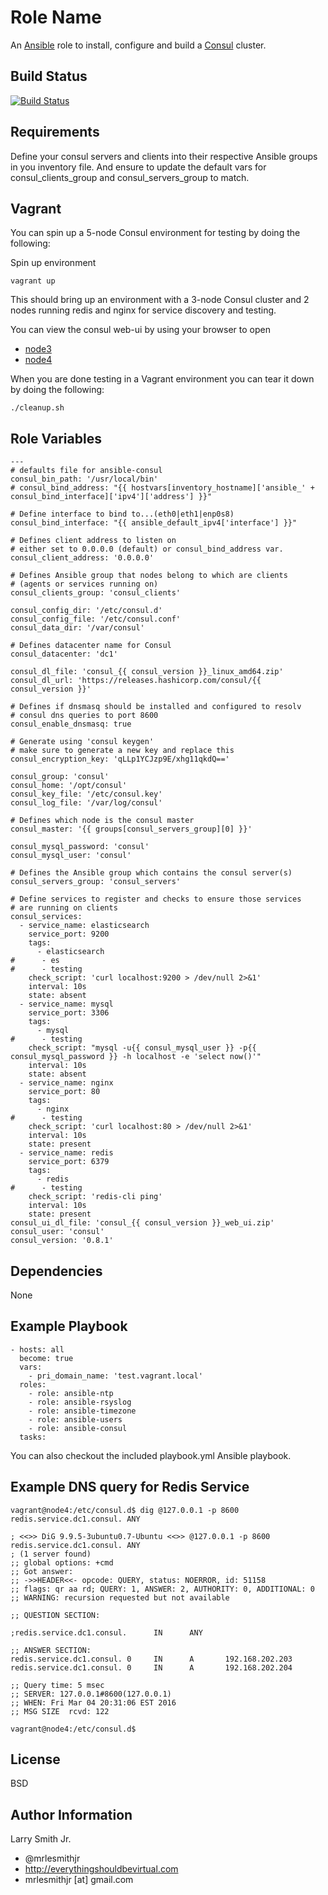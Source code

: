 Role Name
=========

An [Ansible] role to install, configure and build a [Consul] cluster.

Build Status
------------

[![Build Status](https://travis-ci.org/mrlesmithjr/ansible-consul.svg?branch=master)](https://travis-ci.org/mrlesmithjr/ansible-consul)

Requirements
------------

Define your consul servers and clients into their respective Ansible groups in
you inventory file. And ensure to update the default vars for consul_clients_group
and consul_servers_group to match.  

Vagrant
-------
You can spin up a 5-node Consul environment for testing by doing the following:  

Spin up environment  
```
vagrant up
```

This should bring up an environment with a 3-node Consul cluster and 2 nodes
running redis and nginx for service discovery and testing.  

You can view the consul web-ui by using your browser to open  
- [node3]
- [node4]

When you are done testing in a Vagrant environment you can tear it down by doing
the following:
```
./cleanup.sh
```

Role Variables
--------------

```
---
# defaults file for ansible-consul
consul_bin_path: '/usr/local/bin'
# consul_bind_address: "{{ hostvars[inventory_hostname]['ansible_' + consul_bind_interface]['ipv4']['address'] }}"

# Define interface to bind to...(eth0|eth1|enp0s8)
consul_bind_interface: "{{ ansible_default_ipv4['interface'] }}"

# Defines client address to listen on
# either set to 0.0.0.0 (default) or consul_bind_address var.
consul_client_address: '0.0.0.0'

# Defines Ansible group that nodes belong to which are clients
# (agents or services running on)
consul_clients_group: 'consul_clients'

consul_config_dir: '/etc/consul.d'
consul_config_file: '/etc/consul.conf'
consul_data_dir: '/var/consul'

# Defines datacenter name for Consul
consul_datacenter: 'dc1'

consul_dl_file: 'consul_{{ consul_version }}_linux_amd64.zip'
consul_dl_url: 'https://releases.hashicorp.com/consul/{{ consul_version }}'

# Defines if dnsmasq should be installed and configured to resolv
# consul dns queries to port 8600
consul_enable_dnsmasq: true

# Generate using 'consul keygen'
# make sure to generate a new key and replace this
consul_encryption_key: 'qLLp1YCJzp9E/xhg11qkdQ=='

consul_group: 'consul'
consul_home: '/opt/consul'
consul_key_file: '/etc/consul.key'
consul_log_file: '/var/log/consul'

# Defines which node is the consul master
consul_master: '{{ groups[consul_servers_group][0] }}'

consul_mysql_password: 'consul'
consul_mysql_user: 'consul'

# Defines the Ansible group which contains the consul server(s)
consul_servers_group: 'consul_servers'

# Define services to register and checks to ensure those services
# are running on clients
consul_services:
  - service_name: elasticsearch
    service_port: 9200
    tags:
      - elasticsearch
#      - es
#      - testing
    check_script: 'curl localhost:9200 > /dev/null 2>&1'
    interval: 10s
    state: absent
  - service_name: mysql
    service_port: 3306
    tags:
      - mysql
#      - testing
    check_script: "mysql -u{{ consul_mysql_user }} -p{{ consul_mysql_password }} -h localhost -e 'select now()'"
    interval: 10s
    state: absent
  - service_name: nginx
    service_port: 80
    tags:
      - nginx
#      - testing
    check_script: 'curl localhost:80 > /dev/null 2>&1'
    interval: 10s
    state: present
  - service_name: redis
    service_port: 6379
    tags:
      - redis
#      - testing
    check_script: 'redis-cli ping'
    interval: 10s
    state: present
consul_ui_dl_file: 'consul_{{ consul_version }}_web_ui.zip'
consul_user: 'consul'
consul_version: '0.8.1'
```

Dependencies
------------

None

Example Playbook
----------------

```
- hosts: all
  become: true
  vars:
    - pri_domain_name: 'test.vagrant.local'
  roles:
    - role: ansible-ntp
    - role: ansible-rsyslog
    - role: ansible-timezone
    - role: ansible-users
    - role: ansible-consul
  tasks:
```
You can also checkout the included playbook.yml Ansible playbook.

Example DNS query for Redis Service
-----------------------------------
```
vagrant@node4:/etc/consul.d$ dig @127.0.0.1 -p 8600 redis.service.dc1.consul. ANY

; <<>> DiG 9.9.5-3ubuntu0.7-Ubuntu <<>> @127.0.0.1 -p 8600 redis.service.dc1.consul. ANY
; (1 server found)
;; global options: +cmd
;; Got answer:
;; ->>HEADER<<- opcode: QUERY, status: NOERROR, id: 51158
;; flags: qr aa rd; QUERY: 1, ANSWER: 2, AUTHORITY: 0, ADDITIONAL: 0
;; WARNING: recursion requested but not available

;; QUESTION SECTION:

;redis.service.dc1.consul.      IN      ANY

;; ANSWER SECTION:
redis.service.dc1.consul. 0     IN      A       192.168.202.203
redis.service.dc1.consul. 0     IN      A       192.168.202.204

;; Query time: 5 msec
;; SERVER: 127.0.0.1#8600(127.0.0.1)
;; WHEN: Fri Mar 04 20:31:06 EST 2016
;; MSG SIZE  rcvd: 122

vagrant@node4:/etc/consul.d$
```

License
-------

BSD

Author Information
------------------

Larry Smith Jr.
- @mrlesmithjr
- http://everythingshouldbevirtual.com
- mrlesmithjr [at] gmail.com

[node3]: <http://192.168.250.13:8500>
[node4]: <http://192.168.250.14:8500>
[Ansible]: <https://www.ansible.com>
[Consul]: <https://www.consul.io/>
